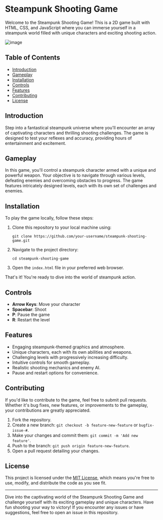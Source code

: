 # Steampunk Shooting Game

Welcome to the Steampunk Shooting Game! This is a 2D game built with HTML, CSS, and JavaScript where you can immerse yourself in a steampunk world filled with unique characters and exciting shooting action. 

![image](https://github.com/Devang-Mulye/Steampunk-Shooting-Game/assets/84469779/984fd7b5-cad2-477a-9f46-db8a9b269662)

## Table of Contents

- [Introduction](#introduction)
- [Gameplay](#gameplay)
- [Installation](#installation)
- [Controls](#controls)
- [Features](#features)
- [Contributing](#contributing)
- [License](#license)

## Introduction

Step into a fantastical steampunk universe where you'll encounter an array of captivating characters and thrilling shooting challenges. The game is designed to test your reflexes and accuracy, providing hours of entertainment and excitement.

## Gameplay

In this game, you'll control a steampunk character armed with a unique and powerful weapon. Your objective is to navigate through various levels, defeating enemies and overcoming obstacles to progress. The game features intricately designed levels, each with its own set of challenges and enemies.

## Installation

To play the game locally, follow these steps:

1. Clone this repository to your local machine using:
   ```
   git clone https://github.com/your-username/steampunk-shooting-game.git
   ```

2. Navigate to the project directory:
   ```
   cd steampunk-shooting-game
   ```

3. Open the `index.html` file in your preferred web browser.

That's it! You're ready to dive into the world of steampunk action.

## Controls

- **Arrow Keys**: Move your character
- **Spacebar**: Shoot
- **P**: Pause the game
- **R**: Restart the level

## Features

- Engaging steampunk-themed graphics and atmosphere.
- Unique characters, each with its own abilities and weapons.
- Challenging levels with progressively increasing difficulty.
- Intuitive controls for smooth gameplay.
- Realistic shooting mechanics and enemy AI.
- Pause and restart options for convenience.

## Contributing

If you'd like to contribute to the game, feel free to submit pull requests. Whether it's bug fixes, new features, or improvements to the gameplay, your contributions are greatly appreciated.

1. Fork the repository.
2. Create a new branch: `git checkout -b feature-new-feature` or `bugfix-issue-#`.
3. Make your changes and commit them: `git commit -m 'Add new feature'`.
4. Push to the branch: `git push origin feature-new-feature`.
5. Open a pull request detailing your changes.

## License

This project is licensed under the [MIT License](LICENSE), which means you're free to use, modify, and distribute the code as you see fit.

---

Dive into the captivating world of the Steampunk Shooting Game and challenge yourself with its exciting gameplay and unique characters. Have fun shooting your way to victory! If you encounter any issues or have suggestions, feel free to open an issue in this repository.
